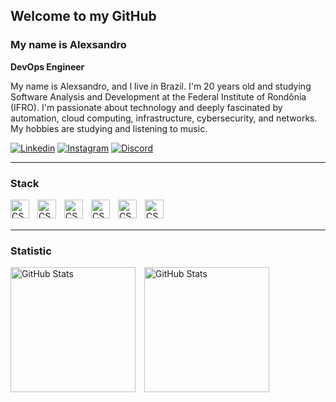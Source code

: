 ## Welcome to my GitHub
### My name is Alexsandro
**DevOps Engineer**

  My name is Alexsandro, and I live in Brazil. I'm 20 years old and studying Software Analysis and Development at the Federal Institute of Rondônia (IFRO). I'm passionate about technology and deeply fascinated by automation, cloud computing, infrastructure, cybersecurity, and networks. My hobbies are studying and listening to music.

[![Linkedin](https://img.shields.io/badge/LinkedIn-0077B5?style=for-the-badge&logo=linkedin&logoColor=white)](https://www.linkedin.com/in/alexsandro-ocanha-rodrigues-77149a35b/)
[![Instagram](https://img.shields.io/badge/Instagram-E4405F?style=for-the-badge&logo=instagram&logoColor=white)](https://www.instagram.com/alexsandro.pcap/)
[![Discord](https://img.shields.io/badge/Discord-7289DA?style=for-the-badge&logo=discord&logoColor=white)](https://discord.com/users/alfacee.xps)



---
### Stack
<img 
    align="left"
    alt="CSS"
    title="CSS"
    width="30px"
    style="padding-right: 10px;"
    src="https://cdn.jsdelivr.net/gh/devicons/devicon@latest/icons/amazonwebservices/amazonwebservices-original-wordmark.svg"
/>
<img 
    align="left"
    alt="CSS"
    title="CSS"
    width="30px"
    style="padding-right: 10px;"
    src="https://cdn.jsdelivr.net/gh/devicons/devicon@latest/icons/docker/docker-original.svg"
/>
<img 
    align="left"
    alt="CSS"
    title="CSS"
    width="30px"
    style="padding-right: 10px;"
    src="https://cdn.jsdelivr.net/gh/devicons/devicon@latest/icons/kubernetes/kubernetes-original.svg"
/>
<img 
    align="left"
    alt="CSS"
    title="CSS"
    width="30px"
    style="padding-right: 10px;"
    src="https://cdn.jsdelivr.net/gh/devicons/devicon@latest/icons/terraform/terraform-original.svg"
/>
<img 
    align="left"
    alt="CSS"
    title="CSS"
    width="30px"
    style="padding-right: 10px;"
    src="https://cdn.jsdelivr.net/gh/devicons/devicon@latest/icons/python/python-original.svg"
/>
<img 
    align="left"
    alt="CSS"
    title="CSS"
    width="30px"
    style="padding-right: 10px;"
    src="https://cdn.jsdelivr.net/gh/devicons/devicon@latest/icons/grafana/grafana-plain.svg"
/>
<br>
<br> 

---
          
### Statistic
<img
    aling="left"
    alt="GitHub Stats"
    height="200px"
    style="padding-right: 10px;"
    src="https://github-readme-stats.vercel.app/api?username=alexsandroocanha&show_icons=true&theme=radical"
/>
<img
    aling="left"
    alt="GitHub Stats"
    height="200px"
    style="padding-right: 10px;"
    src="https://github-readme-stats.vercel.app/api/top-langs/?username=alexsandroocanha&size_weight=0.5&count_weight=0.5&theme=radical"
/>
